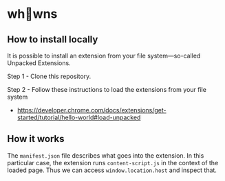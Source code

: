 # wh👀wns

## How to install locally

It is possible to install an extension from your file system—so-called Unpacked Extensions.

Step 1 - Clone this repository.

Step 2 - Follow these instructions to load the extensions from your file system

* https://developer.chrome.com/docs/extensions/get-started/tutorial/hello-world#load-unpacked

## How it works

The `manifest.json` file describes what goes into the extension. In this
particular case, the extension runs `content-script.js` in the context of the
loaded page. Thus we can access `window.location.host` and inspect that.
